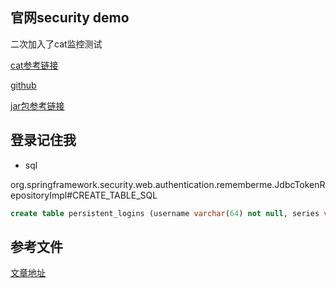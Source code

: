 ## 官网security demo

二次加入了cat监控测试

[cat参考链接](http://www.iigrowing.cn/cat_tong_yi_jian_kong_ping_tai_jian_dan_shi_yong.html)

[github](https://github.com/dianping/cat/tree/master/lib/java)

[jar包参考链接](https://www.cnblogs.com/huanchupkblog/p/10687680.html)

## 登录记住我

* sql 

org.springframework.security.web.authentication.rememberme.JdbcTokenRepositoryImpl#CREATE_TABLE_SQL

```sql
create table persistent_logins (username varchar(64) not null, series varchar(64) primary key, token varchar(64) not null, last_used timestamp not null)
```

## 参考文件

[文章地址](https://mp.weixin.qq.com/s?__biz=MzIwNzYzODIxMw==&tempkey=MTA4Nl9rSkkvWVdXbHNqMm4xSWZhRUxKbnhabFU4ZnVQVUJuYnY4TTMyV29CbEk5OG9tOHJWOVdhRGFnM1BVU2lUYU1CRjRwVllCakl0bDhIeGdRNXdfWm1DQU1Kb244YW1pRTBMc09JV3VQTTRvLWMtTEpkTlBWQW0ySVBESTN2dV9LTm85NmJoZHhJb3A5cGhzLW84NkQxSWQyeW83QUdYZHF2cG9KMTF3fn4%3D&chksm=170e1af2207993e44f8b167200fc184c712dbf08cb5cf16bf557747d942cb0e7c9b6b39bb6ae#rd)

